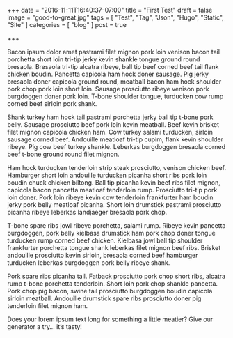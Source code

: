 +++
date = "2016-11-11T16:40:37-07:00"
title = "First Test"
draft = false
image = "good-to-great.jpg"
tags = [ "Test", "Tag", "Json", "Hugo", "Static", "Site" ]
categories = [ "blog" ]
post = true

+++



Bacon ipsum dolor amet pastrami filet mignon pork loin venison bacon tail porchetta short loin tri-tip jerky kevin shankle tongue ground round bresaola. Bresaola tri-tip alcatra ribeye, ball tip beef corned beef tail flank chicken boudin. Pancetta capicola ham hock doner sausage. Pig jerky bresaola doner capicola ground round, meatball bacon ham hock shoulder pork chop pork loin short loin. Sausage prosciutto ribeye venison pork burgdoggen doner pork loin. T-bone shoulder tongue, turducken cow rump corned beef sirloin pork shank.

Shank turkey ham hock tail pastrami porchetta jerky ball tip t-bone pork belly. Sausage prosciutto beef pork loin kevin meatball. Beef kevin brisket filet mignon capicola chicken ham. Cow turkey salami turducken, sirloin sausage corned beef. Andouille meatloaf tri-tip cupim, flank kevin shoulder ribeye. Pig cow beef turkey shankle. Leberkas burgdoggen bresaola corned beef t-bone ground round filet mignon.

Ham hock turducken tenderloin strip steak prosciutto, venison chicken beef. Hamburger short loin andouille turducken picanha short ribs pork loin boudin chuck chicken biltong. Ball tip picanha kevin beef ribs filet mignon, capicola bacon pancetta meatloaf tenderloin rump. Prosciutto tri-tip pork loin doner. Pork loin ribeye kevin cow tenderloin frankfurter ham boudin jerky pork belly meatloaf picanha. Short loin drumstick pastrami prosciutto picanha ribeye leberkas landjaeger bresaola pork chop.

T-bone spare ribs jowl ribeye porchetta, salami rump. Ribeye kevin pancetta burgdoggen, pork belly kielbasa drumstick ham pork chop doner tongue turducken rump corned beef chicken. Kielbasa jowl ball tip shoulder frankfurter porchetta tongue shank leberkas filet mignon beef ribs. Brisket andouille prosciutto kevin sirloin, bresaola corned beef hamburger turducken leberkas burgdoggen pork belly ribeye shank.

Pork spare ribs picanha tail. Fatback prosciutto pork chop short ribs, alcatra rump t-bone porchetta tenderloin. Short loin pork chop shankle pancetta. Pork chop pig bacon, swine tail prosciutto burgdoggen boudin capicola sirloin meatball. Andouille drumstick spare ribs prosciutto doner pig tenderloin filet mignon ham.

Does your lorem ipsum text long for something a little meatier? Give our generator a try… it’s tasty!